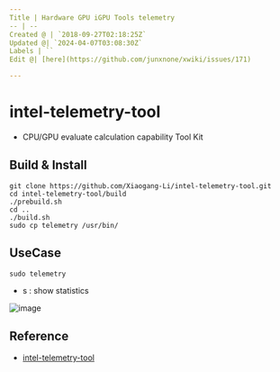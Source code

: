 ```yaml
---
Title | Hardware GPU iGPU Tools telemetry
-- | --
Created @ | `2018-09-27T02:18:25Z`
Updated @| `2024-04-07T03:08:30Z`
Labels | ``
Edit @| [here](https://github.com/junxnone/xwiki/issues/171)

---
```

# intel-telemetry-tool
- CPU/GPU evaluate calculation capability Tool Kit

## Build & Install

```
git clone https://github.com/Xiaogang-Li/intel-telemetry-tool.git
cd intel-telemetry-tool/build
./prebuild.sh
cd ..
./build.sh
sudo cp telemetry /usr/bin/
```


## UseCase

```
sudo telemetry
```
 - s : show statistics

![image](https://user-images.githubusercontent.com/2216970/61400059-09259f00-a902-11e9-8162-a1f2f7aa5cd3.png)

## Reference
- [intel-telemetry-tool](https://github.com/Xiaogang-Li/intel-telemetry-tool)

